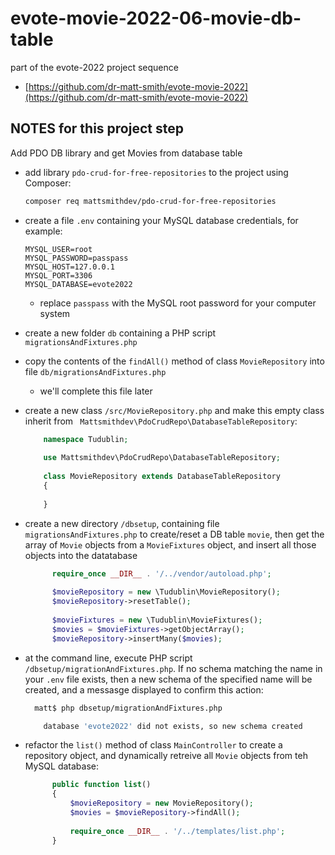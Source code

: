 # evote-movie-2022-06-movie-db-table

part of the evote-2022 project sequence

- [https://github.com/dr-matt-smith/evote-movie-2022](https://github.com/dr-matt-smith/evote-movie-2022)


## NOTES for this project step

Add PDO DB library and get Movies from database table

- add library `pdo-crud-for-free-repositories` to the project using Composer:

    ```bash
    composer req mattsmithdev/pdo-crud-for-free-repositories
    ```

- create a file `.env` containing your MySQL database credentials, for example:
    
    ```dotenv
    MYSQL_USER=root
    MYSQL_PASSWORD=passpass
    MYSQL_HOST=127.0.0.1
    MYSQL_PORT=3306
    MYSQL_DATABASE=evote2022
    ```

  - replace `passpass` with the MySQL root password for your computer system

- create a new folder `db` containing a PHP script `migrationsAndFixtures.php`

- copy the contents of the `findAll()` method of class `MovieRepository` into file `db/migrationsAndFixtures.php`

    - we'll complete this file later

- create a new class `/src/MovieRepository.php` and make this empty class inherit from ` Mattsmithdev\PdoCrudRepo\DatabaseTableRepository`:

    ```php
        namespace Tudublin;
        
        use Mattsmithdev\PdoCrudRepo\DatabaseTableRepository;
        
        class MovieRepository extends DatabaseTableRepository
        {
        
        }
    ```

- create a new directory `/dbsetup`, containing file `migrationsAndFixtures.php` to create/reset a DB table `movie`, then get the array of `Movie` objects from a `MovieFixtures` object, and insert all those objects into the datatabase

  ```php
        require_once __DIR__ . '/../vendor/autoload.php';
        
        $movieRepository = new \Tudublin\MovieRepository();
        $movieRepository->resetTable();
        
        $movieFixtures = new \Tudublin\MovieFixtures();
        $movies = $movieFixtures->getObjectArray();
        $movieRepository->insertMany($movies);
  ```

- at the command line, execute PHP script `/dbsetup/migrationAndFixtures.php`. If no schema matching the name in your `.env` file exists, then a new schema of the specified name will be created, and a messasge displayed to confirm this action:

    ```bash
      matt$ php dbsetup/migrationAndFixtures.php 

        database 'evote2022' did not exists, so new schema created

    ```
- refactor the `list()` method of class `MainController` to create a repository object, and dynamically retreive all `Movie` objects from teh MySQL database:

  ```php
        public function list()
        {
            $movieRepository = new MovieRepository();
            $movies = $movieRepository->findAll();
    
            require_once __DIR__ . '/../templates/list.php';
        }
  ```